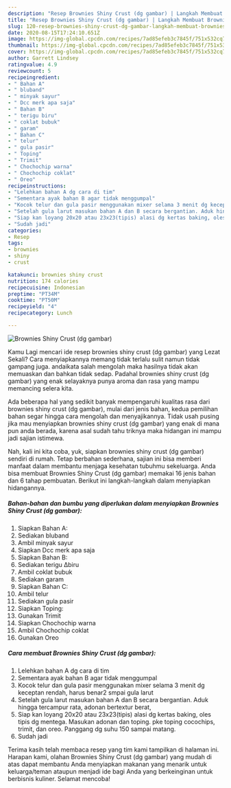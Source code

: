 ```yaml
---
description: "Resep Brownies Shiny Crust (dg gambar) | Langkah Membuat Brownies Shiny Crust (dg gambar) Yang Enak dan Simpel"
title: "Resep Brownies Shiny Crust (dg gambar) | Langkah Membuat Brownies Shiny Crust (dg gambar) Yang Enak dan Simpel"
slug: 120-resep-brownies-shiny-crust-dg-gambar-langkah-membuat-brownies-shiny-crust-dg-gambar-yang-enak-dan-simpel
date: 2020-08-15T17:24:10.651Z
image: https://img-global.cpcdn.com/recipes/7ad85efeb3c7845f/751x532cq70/brownies-shiny-crust-dg-gambar-foto-resep-utama.jpg
thumbnail: https://img-global.cpcdn.com/recipes/7ad85efeb3c7845f/751x532cq70/brownies-shiny-crust-dg-gambar-foto-resep-utama.jpg
cover: https://img-global.cpcdn.com/recipes/7ad85efeb3c7845f/751x532cq70/brownies-shiny-crust-dg-gambar-foto-resep-utama.jpg
author: Garrett Lindsey
ratingvalue: 4.9
reviewcount: 5
recipeingredient:
- " Bahan A"
- " bluband"
- " minyak sayur"
- " Dcc merk apa saja"
- " Bahan B"
- " terigu biru"
- " coklat bubuk"
- " garam"
- " Bahan C"
- " telur"
- " gula pasir"
- " Toping"
- " Trimit"
- " Chochochip warna"
- " Chochochip coklat"
- " Oreo"
recipeinstructions:
- "Lelehkan bahan A dg cara di tim"
- "Sementara ayak bahan B agar tidak menggumpal"
- "Kocok telur dan gula pasir menggunakan mixer selama 3 menit dg keceptan rendah, harus benar2 smpai gula larut"
- "Setelah gula larut masukan bahan A dan B secara bergantian. Aduk hingga tercampur rata, adonan bertextur berat,"
- "Siap kan loyang 20x20 atau 23x23(tipis) alasi dg kertas baking, oles tipis dg mentega. Masukan adonan dan toping. pke toping cocochips, trimit, dan oreo. Panggang dg suhu 150 sampai matang."
- "Sudah jadi"
categories:
- Resep
tags:
- brownies
- shiny
- crust

katakunci: brownies shiny crust 
nutrition: 174 calories
recipecuisine: Indonesian
preptime: "PT34M"
cooktime: "PT50M"
recipeyield: "4"
recipecategory: Lunch

---
```



![Brownies Shiny Crust (dg gambar)](https://img-global.cpcdn.com/recipes/7ad85efeb3c7845f/751x532cq70/brownies-shiny-crust-dg-gambar-foto-resep-utama.jpg)

Kamu Lagi mencari ide resep brownies shiny crust (dg gambar) yang Lezat Sekali? Cara menyiapkannya memang tidak terlalu sulit namun tidak gampang juga. andaikata salah mengolah maka hasilnya tidak akan memuaskan dan bahkan tidak sedap. Padahal brownies shiny crust (dg gambar) yang enak selayaknya punya aroma dan rasa yang mampu memancing selera kita.



Ada beberapa hal yang sedikit banyak mempengaruhi kualitas rasa dari brownies shiny crust (dg gambar), mulai dari jenis bahan, kedua pemilihan bahan segar hingga cara mengolah dan menyajikannya. Tidak usah pusing jika mau menyiapkan brownies shiny crust (dg gambar) yang enak di mana pun anda berada, karena asal sudah tahu triknya maka hidangan ini mampu jadi sajian istimewa.


Nah, kali ini kita coba, yuk, siapkan brownies shiny crust (dg gambar) sendiri di rumah. Tetap berbahan sederhana, sajian ini bisa memberi manfaat dalam membantu menjaga kesehatan tubuhmu sekeluarga. Anda bisa membuat Brownies Shiny Crust (dg gambar) memakai 16 jenis bahan dan 6 tahap pembuatan. Berikut ini langkah-langkah dalam menyiapkan hidangannya.

<!--inarticleads1-->

##### Bahan-bahan dan bumbu yang diperlukan dalam menyiapkan Brownies Shiny Crust (dg gambar):

1. Siapkan  Bahan A:
1. Sediakan  bluband
1. Ambil  minyak sayur
1. Siapkan  Dcc merk apa saja
1. Siapkan  Bahan B:
1. Sediakan  terigu ∆biru
1. Ambil  coklat bubuk
1. Sediakan  garam
1. Siapkan  Bahan C:
1. Ambil  telur
1. Sediakan  gula pasir
1. Siapkan  Toping:
1. Gunakan  Trimit
1. Siapkan  Chochochip warna
1. Ambil  Chochochip coklat
1. Gunakan  Oreo




<!--inarticleads2-->

##### Cara membuat Brownies Shiny Crust (dg gambar):

1. Lelehkan bahan A dg cara di tim
1. Sementara ayak bahan B agar tidak menggumpal
1. Kocok telur dan gula pasir menggunakan mixer selama 3 menit dg keceptan rendah, harus benar2 smpai gula larut
1. Setelah gula larut masukan bahan A dan B secara bergantian. Aduk hingga tercampur rata, adonan bertextur berat,
1. Siap kan loyang 20x20 atau 23x23(tipis) alasi dg kertas baking, oles tipis dg mentega. Masukan adonan dan toping. pke toping cocochips, trimit, dan oreo. Panggang dg suhu 150 sampai matang.
1. Sudah jadi




Terima kasih telah membaca resep yang tim kami tampilkan di halaman ini. Harapan kami, olahan Brownies Shiny Crust (dg gambar) yang mudah di atas dapat membantu Anda menyiapkan makanan yang menarik untuk keluarga/teman ataupun menjadi ide bagi Anda yang berkeinginan untuk berbisnis kuliner. Selamat mencoba!
